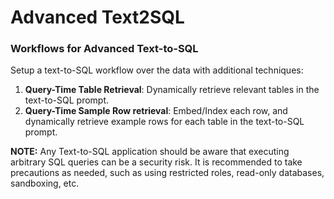# Advanced Text2SQL

### Workflows for Advanced Text-to-SQL

Setup a text-to-SQL workflow over the data with additional techniques:

1. **Query-Time Table Retrieval**: Dynamically retrieve relevant tables in the text-to-SQL prompt.
2. **Query-Time Sample Row retrieval**: Embed/Index each row, and dynamically retrieve example rows for each table in the text-to-SQL prompt.

**NOTE:** Any Text-to-SQL application should be aware that executing 
arbitrary SQL queries can be a security risk. It is recommended to
take precautions as needed, such as using restricted roles, read-only
databases, sandboxing, etc.
